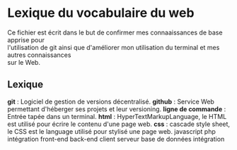 <h1>Lexique du vocabulaire du web</h1>

<p>	Ce fichier est écrit dans le but de confirmer mes connaaissances de base apprise pour <br>
l'utilisation de git ainsi que d'améliorer mon utilisation du terminal et mes autres connaissances <br>
sur le Web. </p>

<h2>Lexique</h2>

**git** : Logiciel de gestion de versions décentralisé.
**github** : Service Web permettant d'héberger ses projets et leur versioning.
**ligne de commande** : Entrée tapée dans un terminal. 
**html** : HyperTextMarkupLanguage, le HTML est utilisé pour écrire le contenu d'une page web.
**css** : cascade style sheet, le CSS est le language utilisé pour stylisé une page web.
javascript
php
intégration
front-end
back-end
client
serveur
base de données
intégration
